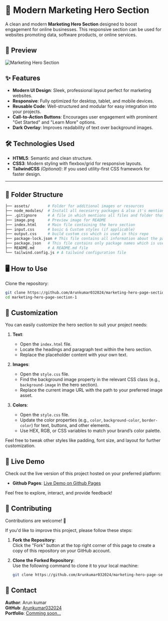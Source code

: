 # 🚀 Modern Marketing Hero Section

A clean and modern **Marketing Hero Section** designed to boost engagement for online businesses. This responsive section can be used for websites promoting data, software products, or online services.


## 📸 Preview

![Marketing Hero Section](https://github.com/user-attachments/assets/5cd3508a-533c-48d5-ae9d-1e67e3ea3bb9)



## ✨ Features

- **Modern UI Design**: Sleek, professional layout perfect for marketing websites.  
- **Responsive**: Fully optimized for desktop, tablet, and mobile devices.  
- **Reusable Code**: Well-structured and modular for easy integration into your projects.  
- **Call-to-Action Buttons**: Encourages user engagement with prominent "Get Started" and "Learn More" options.  
- **Dark Overlay**: Improves readability of text over background images.  


## 🛠️ Technologies Used

- **HTML5**: Semantic and clean structure.  
- **CSS3**: Modern styling with flexbox/grid for responsive layouts.  
- **TailwindCSS** *(Optional)*: If you used utility-first CSS framework for faster design.  

---

## 📂 Folder Structure

```bash
├── assets/        # Folder for additional images or resources
├── node_modules/  # Install all necesarry packages & also it's mention in .gitignore file so can just hit "npm i" cmd to install all packeages
├── .gitignore     # A file in which mentions all files and folder that shouldn't be upload to repo
├── image.png      # Preview image for README
├── index.html     # Main file containing the hero section
├── input.css      # basic & Custom styles (if applicable)
├── output.css     # build custom css which is used in this repo
├── package-lock.json # This file contains all information about the packages
├── package.json   # This file contains only package names which is used in repo
├── README.md      # A README.md file
└── tailwind.config.js # A tailwind configuration file
```

## 🖥️ How to Use

Clone the repository:

```bash
git clone https://github.com/Arunkumar032024/marketing-hero-page-section-1.git
cd marketing-hero-page-section-1
```

## 🌟 Customization

You can easily customize the hero section to suit your project needs:

1. **Text**:  
   - Open the `index.html` file.  
   - Locate the headings and paragraph text within the hero section.  
   - Replace the placeholder content with your own text.  

2. **Images**:  
   - Open the `style.css` file.  
   - Find the background image property in the relevant CSS class (e.g., `background-image` in the hero section).  
   - Replace the current image URL with the path to your preferred image asset.  

3. **Colors**:  
   - Open the `style.css` file.  
   - Update the color properties (e.g., `color`, `background-color`, `border-color`) for text, buttons, and other elements.  
   - Use HEX, RGB, or CSS variables to match your brand’s color palette.  

Feel free to tweak other styles like padding, font size, and layout for further customization.  


## 🎉 Live Demo

Check out the live version of this project hosted on your preferred platform:  

- **Github Pages**: [Live Demo on Github Pages](https://arunkumar032024.github.io/marketing-hero-page-section-1/)  

Feel free to explore, interact, and provide feedback!

## 🤝 Contributing

Contributions are welcome! 🎉  

If you'd like to improve this project, please follow these steps:

1. **Fork the Repository**:  
   Click the "Fork" button at the top right corner of this page to create a copy of this repository on your GitHub account.

2. **Clone the Forked Repository**:  
   Use the following command to clone it to your local machine:  
   ```bash
   git clone https://github.com/Arunkumar032024/marketing-hero-page-section-1.git

## 📧 Contact

**Author**: Arun kumar  <br>
**GitHub**: [Arunkumar032024](https://github.com/Arunkumar032024)  
**Portfolio**: [Comming soon...](#)


